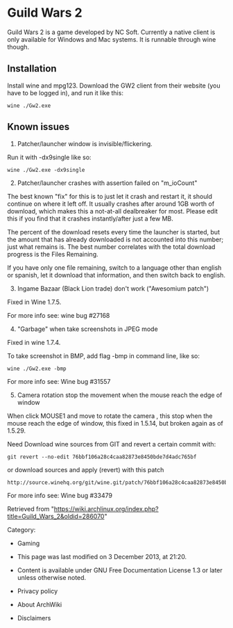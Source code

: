 Guild Wars 2
============

Guild Wars 2 is a game developed by NC Soft. Currently a native client
is only available for Windows and Mac systems. It is runnable through
wine though.

Installation
------------

Install wine and mpg123. Download the GW2 client from their website (you
have to be logged in), and run it like this:

    wine ./Gw2.exe

Known issues
------------

1. Patcher/launcher window is invisible/flickering.

Run it with -dx9single like so:

    wine ./Gw2.exe -dx9single

2. Patcher/launcher crashes with assertion failed on "m_ioCount"

The best known "fix" for this is to just let it crash and restart it, it
should continue on where it left off. It usually crashes after around
1GB worth of download, which makes this a not-at-all dealbreaker for
most. Please edit this if you find that it crashes instantly/after just
a few MB.

The percent of the download resets every time the launcher is started,
but the amount that has already downloaded is not accounted into this
number; just what remains is. The best number correlates with the total
download progress is the Files Remaining.

If you have only one file remaining, switch to a language other than
english or spanish, let it download that information, and then switch
back to english.

3. Ingame Bazaar (Black Lion trade) don't work ("Awesomium patch")

Fixed in Wine 1.7.5.

For more info see: wine bug #27168

4. "Garbage" when take screenshots in JPEG mode

Fixed in wine 1.7.4.

To take screenshot in BMP, add flag -bmp in command line, like so:

    wine ./Gw2.exe -bmp

For more info see: Wine bug #31557

5. Camera rotation stop the movement when the mouse reach the edge of
window

When click MOUSE1 and move to rotate the camera , this stop when the
mouse reach the edge of window, this fixed in 1.5.14, but broken again
as of 1.5.29.

Need Download wine sources from GIT and revert a certain commit with:

    git revert --no-edit 76bbf106a28c4caa82873e8450bde7d4adc765bf

or download sources and apply (revert) with this patch

    http://source.winehq.org/git/wine.git/patch/76bbf106a28c4caa82873e8450bde7d4adc765bf

For more info see: Wine bug #33479

Retrieved from
"https://wiki.archlinux.org/index.php?title=Guild_Wars_2&oldid=286070"

Category:

-   Gaming

-   This page was last modified on 3 December 2013, at 21:20.
-   Content is available under GNU Free Documentation License 1.3 or
    later unless otherwise noted.
-   Privacy policy
-   About ArchWiki
-   Disclaimers
